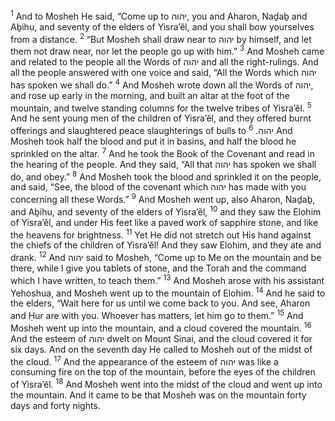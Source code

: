 <sup>1</sup> And to Mosheh He said, “Come up to יהוה, you and Aharon, Naḏaḇ and Aḇihu, and seventy of the elders of Yisra’ĕl, and you shall bow yourselves from a distance.
<sup>2</sup> “But Mosheh shall draw near to יהוה by himself, and let them not draw near, nor let the people go up with him.”
<sup>3</sup> And Mosheh came and related to the people all the Words of יהוה and all the right-rulings. And all the people answered with one voice and said, “All the Words which יהוה has spoken we shall do.”
<sup>4</sup> And Mosheh wrote down all the Words of יהוה, and rose up early in the morning, and built an altar at the foot of the mountain, and twelve standing columns for the twelve tribes of Yisra’ĕl.
<sup>5</sup> And he sent young men of the children of Yisra’ĕl, and they offered burnt offerings and slaughtered peace slaughterings of bulls to יהוה.
<sup>6</sup> And Mosheh took half the blood and put it in basins, and half the blood he sprinkled on the altar.
<sup>7</sup> And he took the Book of the Covenant and read in the hearing of the people. And they said, “All that יהוה has spoken we shall do, and obey.”
<sup>8</sup> And Mosheh took the blood and sprinkled it on the people, and said, “See, the blood of the covenant which יהוה has made with you concerning all these Words.”
<sup>9</sup> And Mosheh went up, also Aharon, Naḏaḇ, and Aḇihu, and seventy of the elders of Yisra’ĕl,
<sup>10</sup> and they saw the Elohim of Yisra’ĕl, and under His feet like a paved work of sapphire stone, and like the heavens for brightness.
<sup>11</sup> Yet He did not stretch out His hand against the chiefs of the children of Yisra’ĕl! And they saw Elohim, and they ate and drank.
<sup>12</sup> And יהוה said to Mosheh, “Come up to Me on the mountain and be there, while I give you tablets of stone, and the Torah and the command which I have written, to teach them.”
<sup>13</sup> And Mosheh arose with his assistant Yehoshua, and Mosheh went up to the mountain of Elohim.
<sup>14</sup> And he said to the elders, “Wait here for us until we come back to you. And see, Aharon and Ḥur are with you. Whoever has matters, let him go to them.”
<sup>15</sup> And Mosheh went up into the mountain, and a cloud covered the mountain.
<sup>16</sup> And the esteem of יהוה dwelt on Mount Sinai, and the cloud covered it for six days. And on the seventh day He called to Mosheh out of the midst of the cloud.
<sup>17</sup> And the appearance of the esteem of יהוה was like a consuming fire on the top of the mountain, before the eyes of the children of Yisra’ĕl.
<sup>18</sup> And Mosheh went into the midst of the cloud and went up into the mountain. And it came to be that Mosheh was on the mountain forty days and forty nights.
